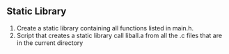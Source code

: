 ## Static Library

1. Create a static library containing all functions listed in main.h.
2. Script that creates a static library call liball.a from all the .c files that are in the current directory 
